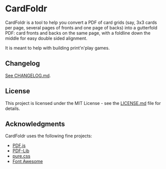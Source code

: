 # CardFoldr

CardFoldr is a tool to help you convert a PDF of card grids (say, 3x3 cards per page, several pages of fronts and one page of backs) into a gutterfold PDF: card fronts and backs on the same page, with a foldline down the middle for easy double sided alignment.

It is meant to help with building print'n'play games.

## Changelog

[See CHANGELOG.md](CHANGELOG.md).

## License

This project is licensed under the MIT License - see the [LICENSE.md](LICENSE.md) file for details.

## Acknowledgments

CardFoldr uses the following fine projects:

- [PDF.js](https://mozilla.github.io/pdf.js/) 
- [PDF-Lib](https://pdf-lib.js.org/)
- [pure.css](https://purecss.io/)
- [Font Awesome](https://fontawesome.com/)
